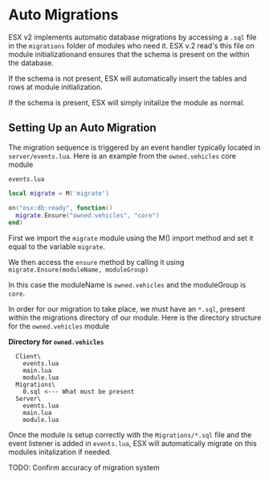 # Auto Migrations

ESX v2 implements automatic database migrations by accessing a
`.sql` file in the `migrations` folder of modules who need it. ESX v.2
read's this file on module initializationand ensures that the schema
is present on the within the database.

If the schema is not present, ESX will automatically insert the
tables and rows at module initialization.

If the schema is present, ESX will simply initalize the module as normal.

## Setting Up an Auto Migration

The migration sequence is triggered by an event handler typically located
in `server/events.lua`. Here is an example from the `owned.vehicles` core module

`events.lua`
```lua
local migrate = M('migrate')

on("esx:db:ready", function()
  migrate.Ensure("owned.vehicles", "core")
end)
```

First we import the `migrate` module using the M() import method and set it
equal to the variable `migrate`.

We then access the `ensure` method by calling it using
`migrate.Ensure(moduleName, moduleGroup)`

In this case the moduleName is `owned.vehicles` and the moduleGroup is
`core`.

In order for our migration to take place, we must have an `*.sql`, present
within the migrations directory of our module. Here is the directory structure
for the `owned.vehicles` module


**Directory for `owned.vehicles`**
```
  Client\
    events.lua
    main.lua
    module.lua
  Migrations\
    0.sql <--- What must be present
  Server\
    events.lua
    main.lua
    module.lua
```

Once the module is setup correctly with the `Migrations/*.sql` file and the
event listener is added in `events.lua`, ESX will automatically migrate
on this modules initalization if needed.

TODO: Confirm accuracy of migration system
